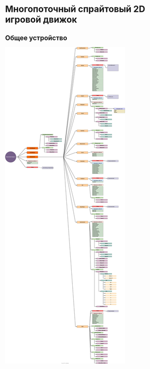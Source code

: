 # Многопоточный спрайтовый 2D игровой движок

## Общее устройство
![Схема](https://github.com/accuratealx/SimpleGameEngine2/raw/master/Doc/Схема.svg)
